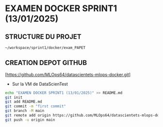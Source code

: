 # EXAMEN DOCKER SPRINT1 (13/01/2025)
## STRUCTURE DU PROJET
```bash
~/workspace/sprint1/docker/exam_PAPET
```
## CREATION DEPOT GITHUB
[https://github.com/MLOps64/datascientets-mlops-docker.git]
- Sur la VM de DataScienTest
```bash
echo "EXAMEN DOCKER SPRINT1 (13/01/2025)" >> README.md
git init
git add README.md
git commit -m "first commit"
git branch -M main
git remote add origin https://github.com/MLOps64/datascientets-mlops-docker.git
git push -u origin main
```
